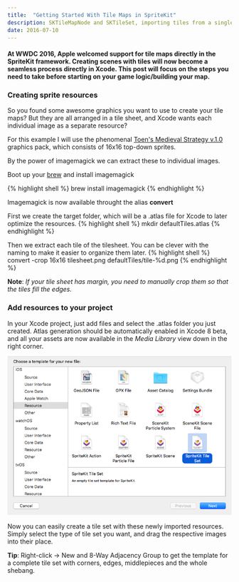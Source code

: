 ```yaml
---
title:  "Getting Started With Tile Maps in SpriteKit"
description: SKTileMapNode and SKTileSet, importing tiles from a single tile sheet by extracting each tile.
date: 2016-07-10
---
```


#### At WWDC 2016, Apple welcomed support for tile maps directly in the SpriteKit framework. Creating scenes with tiles will now become a seamless process directly in Xcode. This post will focus on the steps you need to take before starting on your game logic/building your map.

### Creating sprite resources

So you found some awesome graphics you want to use to create your tile maps? But they are all arranged in a tile sheet, and Xcode wants each individual image as a separate resource? 

For this example I will use the phenomenal [Toen's Medieval Strategy v.1.0] graphics pack, which consists of 16x16 top-down sprites.

By the power of imagemagick we can extract these to individual images.

Boot up your [brew] and install imagemagick

{% highlight shell %}
brew install imagemagick
{% endhighlight %}

Imagemagick is now available throught the alias **convert**

First we create the target folder, which will be a .atlas file for Xcode to later optimize the resources.
{% highlight shell %}
mkdir defaultTiles.atlas
{% endhighlight %}

Then we extract each tile of the tilesheet. You can be clever with the naming to make it easier to organize them later.
{% highlight shell %}
convert -crop 16x16 tilesheet.png defaultTiles/tile-%d.png
{% endhighlight %}

**Note**: *If your tile sheet has margin, you need to manually crop them so that the tiles fill the edges.*

### Add resources to your project

In your Xcode project, just add files and select the .atlas folder you just created. Atlas generation should be automatically enabled in Xcode 8 beta, and all your assets are now available in the *Media Library* view down in the right corner.

![New SpriteKit Tile Set](/assets/images/tile-set-file.png)

Now you can easily create a tile set with these newly imported resources. Simply select the type of tile set you want, and drag the respective images into their place.

**Tip**: Right-click -> New and 8-Way Adjacency Group to get the template for a complete tile set with corners, edges, middlepieces and the whole shebang.

[Toen's Medieval Strategy v.1.0]: https://toen.itch.io/toens-medieval-strategy
[brew]: http://brew.sh
